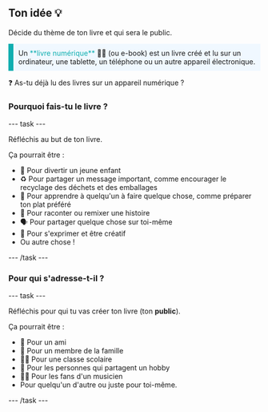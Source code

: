 ## Ton idée 💡

Décide du thème de ton livre et qui sera le public.

<p style="border-left: solid; border-width:10px; border-color: #0faeb0; background-color: aliceblue; padding: 10px;">
Un <span style="color: #0faeb0">**livre numérique**</span> 📖📲 (ou e-book) est un livre créé et lu sur un ordinateur, une tablette, un téléphone ou un autre appareil électronique. 

❓ As-tu déjà lu des livres sur un appareil numérique ?
</p>

### Pourquoi fais-tu le livre ?

--- task ---

Réfléchis au but de ton livre.

Ça pourrait être :
- 🧒 Pour divertir un jeune enfant
- ♻️ Pour partager un message important, comme encourager le recyclage des déchets et des emballages
- 🍕 Pour apprendre à quelqu'un à faire quelque chose, comme préparer ton plat préféré
- 📖 Pour raconter ou remixer une histoire
- 🗣️ Pour partager quelque chose sur toi-même
- 🎨 Pour s'exprimer et être créatif
- Ou autre chose !

--- /task ---

### Pour qui s'adresse-t-il ?

--- task ---

Réfléchis pour qui tu vas créer ton livre (ton **public**).

Ça pourrait être :

- 👧 Pour un ami
- 👴 Pour un membre de la famille
- 👩‍🎓 Pour une classe scolaire
- 🏇 Pour les personnes qui partagent un hobby
- 👨‍🎤 Pour les fans d'un musicien
- Pour quelqu'un d'autre ou juste pour toi-même.

--- /task ---

